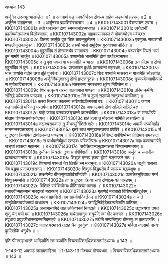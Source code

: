 अध्यायः 143

अर्जुनेन लक्ष्यभूतभासच्छेदः ॥ 1 ॥ स्नानार्थं गङ्गामवतीर्णस्य द्रोणस्य ग्राहेण जङ्घायां ग्रहणम् ॥ 2 ॥ अर्जुनेन ग्राहहननम् ॥ 3 ॥ अर्जुनस्य ब्रह्मशिरोस्त्रलाभः ॥ 4 ॥
KK0107143001	वैशम्पायन उवाच ।
KK0107143001a	ततो धनञ्जयं द्रोणः स्मयमानोऽभ्यभाषत ।
KK0107143001c	त्वयेदानीं प्रहर्तव्यमेतल्लक्ष्यं विलोक्यताम् ॥
KK0107143002a	मद्वाक्यसमकालं ते मोक्तव्योऽत्र भवेच्छरः ।
KK0107143002c	वितत्य कार्मुकं पुत्र तिष्ठ तावन्मुहूर्तकम् ॥
KK0107143003a	एवमुक्तः सव्यसाची मण्डलीकृतकार्मुकः ।
KK0107143003c	तस्थौ भासं समुद्दिश्य गुरुवाक्यप्रचोदितः ॥
KK0107143004a	मुहूर्तादिव तं द्रोणस्तथैव समभाषत ।
KK0107143004c	पश्यस्येनं स्थितं भासं द्रुमं मामपि चार्जुन ॥
KK0107143005a	पश्याम्येकं भासमिति द्रोणं पार्थोऽभ्यभाषत ।
KK0107143005c	न तु वृक्षं भवन्तं वा पश्यामीति च भारत ॥
KK0107143006a	ततः प्रीतमना द्रोणो मुहूर्तादिव तं पुनः ।
KK0107143006c	प्रत्यभाषत दुर्धर्षः पाण्डवानां महारथम् ॥
KK0107143007a	भासं पश्यसि यद्येनं तथा ब्रूहि पुनर्वचः ।
KK0107143007c	शिरः पश्यामि भासस्य न गात्रमिति सोऽब्रवीत् ॥
KK0107143008a	अर्जुनेनैवमुक्तस्तु द्रोणो हृष्टतनूरुहः ।
KK0107143008c	मुञ्चस्वेत्यब्रवीत्पार्थं स मुमोचाविचारयन् ॥
KK0107143009a	ततस्तस्य नगस्थस्य क्षुरेण निशितेन च ।
KK0107143009c	शिर उत्कृत्य तरसा पातयामास पाण्डवः ॥
KK0107143010a	तस्मिन्कर्मणि संसिद्धे पर्यष्वजत पाण्डवम् ।
KK0107143010c	मेने च द्रुपदं सङ्ख्ये सानुबन्धं पराजितम् ॥
KK0107143011a	कस्य चित्त्वथ कालस्य सशिष्योऽङ्गिरसां वरः ।
KK0107143011c	जगाम गङ्गामभितो मज्जितुं भरतर्षभ ॥
KK0107143012a	अवगाढमथो द्रोणं सलिले सलिलेचरः ।
KK0107143012c	ग्राहो जग्राह बलवाञ्जङ्घान्ते कालचोदितः ॥
KK0107143013a	स समर्थोऽपि मोक्षाय शिष्यान्सर्वानचोदयत् ।
KK0107143013c	ग्राहं हत्वा तु मोक्ष्यध्वं मामिति त्वरयन्निव ॥
KK0107143014a	तद्वाक्यसमकालं तु बीभत्सुर्निशितैः शरैः ।
KK0107143014c	अवार्यैः पञ्चभिर्ग्राहं मग्नमम्भस्यताडयत् ॥
KK0107143015a	इतरे त्वथ सम्मूढास्तत्रपत्र प्रपेदिरे ।
KK0107143015c	तं तु दृष्ट्वा क्रियोपेतं द्रोणोऽमन्यत पाण्डवम् ॥
KK0107143016a	विशिष्टं सर्वशिष्येभ्यः प्रीतिमांश्चाभवत्तदा ।
KK0107143016c	स पार्थबाणैर्बहुधा खण्डशः परिकल्पितः ॥
KK0107143017a	ग्राहः पञ्चत्वमापेदे जङ्घां त्यक्त्वा महात्मनः ।
KK0107143017c	`सर्वक्रियाभ्यनुज्ञानात्तथा शिष्यान्समानयत् ॥
KK0107143018a	दुर्योधनं चित्रसेनं दुःशासनविविंशती ।
KK0107143018c	अर्जुनं च समानीय ह्यश्वत्थामानमेव च ॥
KK0107143019a	शिशुकं मृण्मयं कृत्वा द्रोणो गङ्गाजले ततः ।
KK0107143019c	शिष्याणां पश्यतां चैव क्षिपति स्म महाभुजः ॥
KK0107143020a	चक्षुषी वाससा चैव बद्ध्वा प्रादाच्छरासनम् ।
KK0107143020c	शिशुकं विद्ध्यतेमं वै जलस्थं बद्धचक्षुषः ॥
KK0107143021a	तत्क्षणेनैव बीभत्सुरावापैर्दशभिर्वशी ।
KK0107143021c	पञ्चकैरनुविव्याध मग्नं शिशुकमम्भसि ॥
KK0107143022a	ताः स दृष्ट्वा क्रियाः सर्वा द्रोणोऽमन्यत पाण्डवम् ।
KK0107143022c	विशिष्टं सर्वशिष्येभ्यः प्रीतिमांश्चाभवत्तदा ।'
KK0107143022e	तथाब्रवीन्महात्मानं भारद्वाजो महारथम् ॥
KK0107143023a	गृहाणेदं महाबाहो विशिष्टमतिदुर्धरम् ।
KK0107143023c	अस्त्रं ब्रह्मशिरो नाम सप्रयोगनिवर्तनम् ॥
KK0107143024a	न च ते मानुषेष्वेतत्प्रयोक्तव्यं कथञ्चन ।
KK0107143024c	जगद्विनिर्दहेदेतदल्पतेजसि पातितम् ॥
KK0107143025a	असामान्यमिदं तात लोकेष्वस्त्रं निगद्यते ।
KK0107143025c	तद्धारयेथाः प्रयतः शृणु चेदं वचो मम ॥
KK0107143026a	बाधेतामानुषः शत्रुर्यदि त्वां वीर कश्चन ।
KK0107143026c	तद्वधाय प्रयुञ्जीथास्तदस्त्रमिदमाहवे ॥
KK0107143027a	तथेति सम्प्रतिश्रुत्य बीभत्सुः स कृताञ्जलिः ।
KK0107143027c	जग्राह परमास्त्रं तदाह चैनं पुनर्गुरुः ।
KK0107143027e	भविता त्वत्समो नान्यः पुमाँल्लोके धनुर्धरः ॥ ॥

इति श्रीमन्महाभारते आदिपर्वणि सम्भवपर्वणि त्रिचत्वारिंशदधिकशततमोऽध्यायः ॥ 143 ॥

1-143-12 अवगाढं जलावगाहिनम् ॥ 1-143-13 मोक्ष्यध्वं मोचयध्वम् ॥ त्रिचत्वारिंशदधिकशततमोऽध्यायः ॥ 143 ॥
